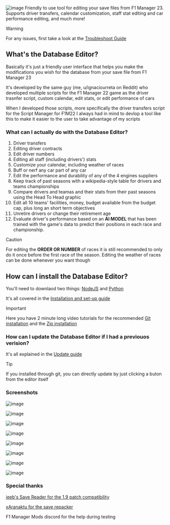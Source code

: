 ![image](https://github.com/IUrreta/DatabaseEditor/assets/95303008/96507e40-23d9-4afb-be74-caba4c5cdb7b)
Friendly to use tool for editing your save files from F1 Manager 23. Supports driver transfers, calendar customization, staff stat editing and car performance editing, and much more!

> [!WARNING]
> For any issues, first take a  look at the [Troubleshoot Guide](https://github.com/IUrreta/DatabaseEditor/wiki/Troubleshoot-guide)

## What's the Database Editor? ##
Basically it's just a friendly user interface that helps you make the modifications you wish for the database from your save file from F1 Manager 23

It's developed by the same guy (me, u/ignaciourreta on Reddit) who developed multiple scripts for the F1 Manager 22 game as the driver trasnfer script, custom calendar, edit stats, or edit performance of cars

When I developed those scripts, more specifically the driver transfers script for the Script Manager for F1M22 I always had in mind to devlop a tool like this to make it easier to the user to take advantage of my scripts

### What can I actually do with the Database Editor? ###

1. Driver transfers
2. Editing driver contracts
3. Edit driver numbers
4. Editing all staff (including drivers') stats
5. Customize your calendar, including weather of races
6. Buff or nerf any car part of any car
7. Edit the performance and durability of any of the 4 engines suppliers
8. Keep track of past seasons with a wikipedia-style table for drivers and teams championships
9. Compare drivers and teamas and their stats from their past seasons using the Head To Head graphic
10. Edit all 10 teams' facilities, money, budget available from the budget cap, plus long an short term objectives
11. Unretire drivers or change their retirement age
12. Evaluate driver's performance based on an **AI MODEL** that has been trained with the game's data to predict their positions in each race and championship.

> [!CAUTION]
> For editing the **ORDER OR NUMBER** of races it is still recommended to only do it once before the first race of the season.
> Editing the weather of races can be done whenever you want though

## How can I install the Database Editor? ##
You'll need to downlaod two things: [NodeJS](https://nodejs.org/en/download) and [Python](https://www.python.org/downloads/)

It's all covered in the [Installation and set-up guide](https://github.com/IUrreta/DatabaseEditor/wiki/Installation-and-set%E2%80%90up-guide)

> [!IMPORTANT]
> Here you have 2 minute long video tutorials for the recommended [Git installation](https://www.youtube.com/watch?v=ashrVev0KFY) and the [Zip installation](https://www.youtube.com/watch?v=5BjV3vFMxd4)

### How can I update the Database Editor if I had a previouos verision? ###

It's all explained in the [Update guide](https://github.com/IUrreta/DatabaseEditor/wiki/Update-guide)

> [!TIP]
> If you installed through git, you can directly update by just clicking a buton from the editor itself


### Screenshots ###

![image](https://github.com/IUrreta/DatabaseEditor/assets/95303008/f6cee681-48fc-42c8-9bd4-231db5aa0f4e)

![image](https://github.com/IUrreta/DatabaseEditor/assets/95303008/822fa13d-d55a-477e-9185-cad445732d5c)

![image](https://github.com/IUrreta/DatabaseEditor/assets/95303008/210d930d-3894-4596-858e-9d0e0c818a08)

![image](https://github.com/IUrreta/DatabaseEditor/assets/95303008/c58b5c57-d303-4614-816b-c2f40a0a2f03)

![image](https://github.com/IUrreta/DatabaseEditor/assets/95303008/79d75c2c-b68b-42f7-a3d9-5c960fd7d606)

![image](https://github.com/IUrreta/DatabaseEditor/assets/95303008/fa1828a3-3fc7-44ff-9100-033dc1887af2)

![image](https://github.com/IUrreta/DatabaseEditor/assets/95303008/7da24cfb-8a7a-41ba-af7b-1f9a1a2b567a)

![image](https://github.com/IUrreta/DatabaseEditor/assets/95303008/af19b96b-e45d-4628-b7d1-afbc823a272a)



### Special thanks ###
[ieeb's Save Reader for the 1.9 patch compatibility](https://github.com/iebb/F1ManagerSaveReader)

[xAranaktu for the save repacker](https://github.com/xAranaktu/F1-Manager-2022-SaveFile-Repacker)

F1 Manager Mods discord for the help during testing
